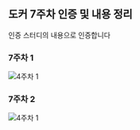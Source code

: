 ## 도커 7주차 인증 및 내용 정리

인증 스터디의 내용으로 인증합니다

### 7주차 1
![4주차 1](start-docker-kubernetes/leeJungHyeok/picture/seventh_week_picture/first_day.png)

### 7주차 2
![4주차 1](start-docker-kubernetes/leeJungHyeok/picture/seventh_week_picture/second_day.png)
